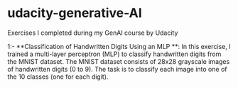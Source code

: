 # udacity-generative-AI
Exercises I completed during my GenAI course by Udacity

1:- **Classification of Handwritten Digits Using an MLP **: In this exercise, I trained a multi-layer perceptron (MLP) to classify handwritten digits from the MNIST dataset. The MNIST dataset consists of 28x28 grayscale images of handwritten digits (0 to 9). The task is to classify each image into one of the 10 classes (one for each digit).

